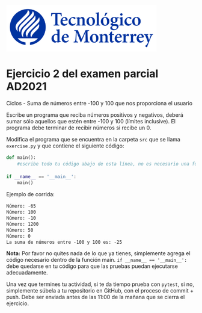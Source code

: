![Tec de Monterrey](../../images/logotecmty.png)
# Ejercicio 2 del examen parcial AD2021
Ciclos - Suma de números entre -100 y 100 que nos proporciona el usuario

Escribe un programa que reciba números positivos y negativos, deberá sumar sólo aquellos que estén entre -100 y 100 (límites inclusive). El programa debe terminar de recibir números si recibe un 0.


Modifica el programa que se encuentra en la carpeta `src` que se llama
`exercise.py` y que contiene el siguiente código:

```python
def main():
    #escribe todo tu código abajo de esta línea, no es necesario una función

if __name__ == '__main__':
    main()
```

Ejemplo de corrida:

```
Número: -65
Número: 100
Número: -10
Número: 1200
Número: 50
Número: 0
La suma de números entre -100 y 100 es: -25
```


**Nota:** Por favor no quites nada de lo que ya tienes, simplemente agrega el código 
necesario dentro de la función main. 
`if __name__ == '__main__':` debe quedarse en tu código para que las pruebas puedan 
ejecutarse adecuadamente.

Una vez que termines tu actividad, si te da tiempo prueba con
`pytest`, si no, simplemente súbela a tu repositorio en GitHub, con el proceso de commit + push.
Debe ser enviada antes de las 11:00 de la mañana que se cierra el ejercicio.
